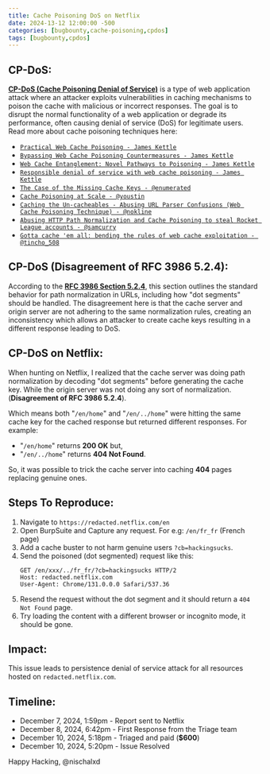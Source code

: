 ```yaml
---
title: Cache Poisoning DoS on Netflix
date: 2024-13-12 12:00:00 -500
categories: [bugbounty,cache-poisoning,cpdos]
tags: [bugbounty,cpdos]
---
```


## CP-DoS: 
[**CP-DoS (Cache Poisoning Denial of Service)**](https://cpdos.org/) is a type of web application attack where an attacker exploits vulnerabilities in caching mechanisms to poison the cache with malicious or incorrect responses. The goal is to disrupt the normal functionality of a web application or degrade its performance, often causing denial of service (DoS) for legitimate users. Read more about cache poisoning techniques here:
- [`Practical Web Cache Poisoning - James Kettle`](https://portswigger.net/research/practical-web-cache-poisoning) 
- [`Bypassing Web Cache Poisoning Countermeasures - James Kettle`](https://portswigger.net/research/bypassing-web-cache-poisoning-countermeasures) 
- [`Web Cache Entanglement: Novel Pathways to Poisoning - James Kettle`](https://portswigger.net/research/web-cache-entanglement) 
- [`Responsible denial of service with web cache poisoning - James Kettle`](https://portswigger.net/research/responsible-denial-of-service-with-web-cache-poisoning) 
- [`The Case of the Missing Cache Keys - @enumerated`](https://enumerated.wordpress.com/2020/08/05/the-case-of-the-missing-cache-keys/) 
- [`Cache Poisoning at Scale - @youstin`](https://youst.in/posts/cache-poisoning-at-scale/) 
- [`Caching the Un-cacheables - Abusing URL Parser Confusions (Web Cache Poisoning Technique) - @nokline`](https://nokline.github.io/bugbounty/2022/09/02/Glassdoor-Cache-Poisoning.html) 
- [`Abusing HTTP Path Normalization and Cache Poisoning to steal Rocket League accounts - @samcurry`](https://samcurry.net/abusing-http-path-normalization-and-cache-poisoning-to-steal-rocket-league-accounts) 
- [`Gotta cache 'em all: bending the rules of web cache exploitation - @tincho_508`](https://portswigger.net/research/gotta-cache-em-all) 

## CP-DoS (Disagreement of RFC 3986 5.2.4): 
According to the [**RFC 3986 Section 5.2.4**](https://datatracker.ietf.org/doc/html/rfc3986), this section outlines the standard behavior for path normalization in URLs, including how "dot segments" should be handled. The disagreement here is that the cache server and origin server are not adhering to the same normalization rules, creating an inconsistency which allows an attacker to create cache keys resulting in a different response leading to DoS.

## CP-DoS on Netflix: 
When hunting on Netflix, I realized that the cache server was doing path normalization by decoding "dot segments" before generating the cache key. While the origin server was not doing any sort of normalization. (**Disagreement of RFC 3986 5.2.4**).

Which means both "`/en/home`" and "`/en/../home`" were hitting the same cache key for the cached response but returned different responses.
For example:
- "`/en/home`" returns **200 OK** but,
- "`/en/../home`" returns **404 Not Found**.

So, it was possible to trick the cache server into caching **404** pages replacing genuine ones.

## Steps To Reproduce:
1. Navigate to `https://redacted.netflix.com/en`
2. Open BurpSuite and Capture any request. For e.g: `/en/fr_fr` (French page)
3. Add a cache buster to not harm genuine users `?cb=hackingsucks`. 
4. Send the poisoned (dot segmented) request like this: 
	```
	GET /en/xxx/../fr_fr/?cb=hackingsucks HTTP/2
	Host: redacted.netflix.com
	User-Agent: Chrome/131.0.0.0 Safari/537.36
	
	```
1. Resend the request without the dot segment and it should return a `404 Not Found` page.
2. Try loading the content with a different browser or incognito mode, it should be gone.

## Impact: 
This issue leads to persistence denial of service attack for all resources hosted on `redacted.netflix.com`.

## Timeline:
- December 7, 2024, 1:59pm - Report sent to Netflix
- December 8, 2024, 6:42pm - First Response from the Triage team
- December 10, 2024, 5:18pm - Triaged and paid (**$600**) 
- December 10, 2024, 5:20pm - Issue Resolved

Happy Hacking,
@nischalxd
